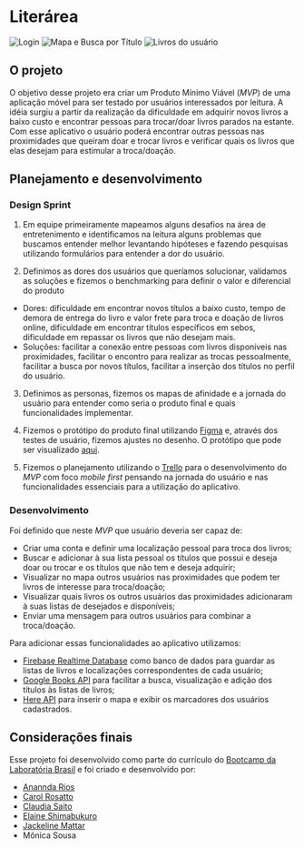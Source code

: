 # Literárea

![Login](https://github.com/mokasousa/Literarea/blob/master/images/literarea-mvp-login.png)
![Mapa e Busca por Título](https://github.com/mokasousa/Literarea/blob/master/images/literarea-mvp-livro-busca.png)
![Livros do usuário](https://github.com/mokasousa/Literarea/blob/master/images/literarea-mvp-usuario-marcador.png)

## O projeto

O objetivo desse projeto era criar um Produto Mínimo Viável (_MVP_) de uma aplicação móvel para ser testado por usuários interessados por leitura. A idéia surgiu a partir da realização da dificuldade em adquirir novos livros a baixo custo e encontrar pessoas para trocar/doar livros parados na estante. Com esse aplicativo o usuário poderá encontrar outras pessoas nas proximidades que queiram doar e trocar livros e verificar quais os livros que elas desejam para estimular a troca/doação.

## Planejamento e desenvolvimento

### Design Sprint

1. Em equipe primeiramente mapeamos alguns desafios na área de entretenimento e identificamos na leitura alguns problemas que buscamos entender melhor levantando hipóteses e fazendo pesquisas utilizando formulários para entender a dor do usuário. 

2. Definimos as dores dos usuários que queríamos solucionar, validamos as soluções e fizemos o benchmarking para definir o valor e diferencial do produto
* Dores: dificuldade em encontrar novos títulos a baixo custo, tempo de demora de entrega do livro e valor frete para troca e doação de livros online, dificuldade em encontrar títulos específicos em sebos, dificuldade em repassar os livros que não desejam mais.
* Soluções: facilitar a conexão entre pessoas com livros disponíveis nas proximidades, facilitar o encontro para realizar as trocas pessoalmente, facilitar a busca por novos títulos, facilitar a inserção dos títulos no perfil do usuário.

3. Definimos as personas, fizemos os mapas de afinidade e a jornada do usuário para entender como seria o produto final e quais funcionalidades implementar.

4. Fizemos o protótipo do produto final utilizando [Figma](https://www.figma.com) e, através dos testes de usuário, fizemos ajustes no desenho. O protótipo que pode ser visualizado [aqui](https://marvelapp.com/1jfb6egg/screen/638667066).

5. Fizemos o planejamento utilizando o [Trello](https://trello.com/) para o desenvolvimento do _MVP_ com foco _mobile first_ pensando na jornada do usuário e nas funcionalidades essenciais para a utilização do aplicativo.

### Desenvolvimento

Foi definido que neste _MVP_ que usuário deveria ser capaz de:

* Criar uma conta e definir uma localização pessoal para troca dos livros;
* Buscar e adicionar à sua lista pessoal os títulos que possui e deseja doar ou trocar e os títulos que não tem e deseja adquirir;
* Visualizar no mapa outros usuários nas proximidades que podem ter livros de interesse para troca/doação;
* Visualizar quais livros os outros usuários das proximidades adicionaram à suas listas de desejados e disponíveis;
* Enviar uma mensagem para outros usuários para combinar a troca/doação.

Para adicionar essas funcionalidades ao aplicativo utilizamos: 

* [Firebase Realtime Database](https://firebase.google.com/docs/database/?gclid=CjwKCAiA66_xBRBhEiwAhrMuLUnf6KO8JoEFEdsrB3I8AfUqviJw4flXFgJx7FF-i4x9L4_AqMxiChoC-dkQAvD_BwE) como banco de dados para guardar as listas de livros e localizações correspondentes de cada usuário;
* [Google Books API](https://developers.google.com/books) para facilitar a busca, visualização e adição dos títulos às listas de livros;
* [Here API](https://developer.here.com/) para inserir o mapa e exibir os marcadores dos usuários cadastrados. 

## Considerações finais

Esse projeto foi desenvolvido como parte do currículo do [Bootcamp da Laboratória Brasil](https://www.laboratoria.la/br) e foi criado e desenvolvido por:

* [Anannda Rios](https://github.com/ananndarios)
* [Carol Rosatto](https://github.com/carolrosatto)
* [Claudia Saito](https://github.com/claudiakemi)
* [Elaine Shimabukuro](https://github.com/elaineshimabukuro)
* [Jackeline Mattar](https://github.com/jackmattar)
* Mônica Sousa

